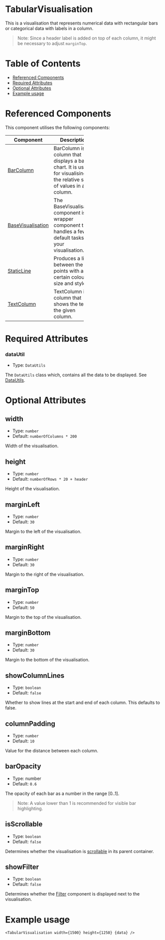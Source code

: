 # TabularVisualisation

This is a visualisation that represents numerical data with rectangular bars or
categorical data with labels in a column.

> Note: Since a header label is added on top of each column, it might be necessary to adjust `marginTop`.

# Table of Contents

- [Referenced Components](#referenced-components)
- [Required Attributes](#required-attributes)
- [Optional Attributes](#optional-attributes)
- [Example usage](#example-usage)

# Referenced Components

This component utilises the following components:

<table style="width: 50%">
  <thead>
    <tr>
      <th style="width: 20%;">Component</th>
      <th style="width: 80%;">Description</th>
    </tr>
  </thead>
  <tbody>
    <tr>
      <td><a href="#/columns/BarColumn.md">BarColumn</a></td>
      <td>BarColumn is a column that displays a bar chart. It is useful for visualising the relative size of values in a column.</td>
    </tr>
    <tr>
      <td><a href="#/components/BaseVisualisation.md">BaseVisualisation</a></td>
      <td>The BaseVisualisation component is a wrapper component that handles a few default tasks for your visualisation.</td>
    </tr>
    <tr>
      <td><a href="#/components/StaticLine.md">StaticLine</a></td>
      <td>Produces a line between the points with a certain colour, size and style.</td>
    </tr>
    <tr>
      <td><a href="#/columns/TextColumn.md">TextColumn</a></td>
      <td>TextColumn is a column that shows the text of the given column.</td>
    </tr>
  </tbody>
</table>

# Required Attributes

### dataUtil

- Type: `DataUtils`

The `DataUtils` class which, contains all the data to be displayed. See [DataUtils](utils/DataUtils.md).

# Optional Attributes

## width

- Type: `number`
- Default: `numberOfColumns * 200`

Width of the visualisation.

## height

- Type: `number`
- Default: `numberOfRows * 20 + header`

Height of the visualisation.

## marginLeft

- Type: `number`
- Default: `30`

Margin to the left of the visualisation.

## marginRight

- Type: `number`
- Default: `30`

Margin to the right of the visualisation.

## marginTop

- Type: `number`
- Default: `50`

Margin to the top of the visualisation.

## marginBottom

- Type: `number`
- Default: `30`

Margin to the bottom of the visualisation.

## showColumnLines

- Type: `boolean`
- Default: `false`

Whether to show lines at the start and end of each column. This defaults to false.

## columnPadding

- Type: `number`
- Default: `10`

Value for the distance between each column.

## barOpacity

- Type: number
- Default: `0.6`

The opacity of each bar as a number in the range [0..1].

> Note: A value lower than 1 is recommended for visible bar highlighting.

## isScrollable

- Type: `boolean`
- Default: `false`

Determines whether the visualisation is [scrollable](components/Scrollable.md) in its parent container.

## showFilter

- Type: `boolean`
- Default: `false`

Determines whether the [Filter](components/Filter.md) component is displayed next to the visualisation.

# Example usage

```svelte
<TabularVisualisation width={1500} height={1250} {data} />
```
